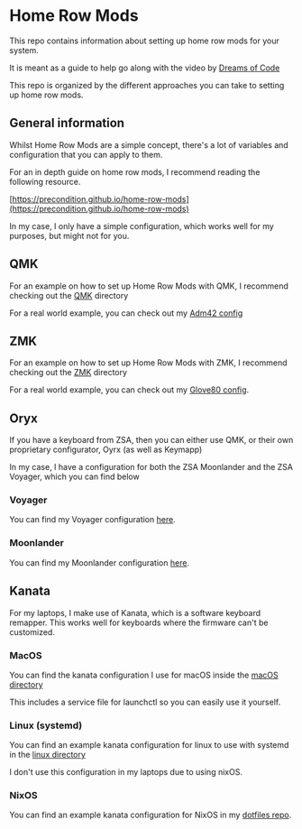 # Home Row Mods

This repo contains information about setting up home row mods for your system.

It is meant as a guide to help go along with the video by [Dreams of Code](https://youtube.com/@dreamsofcode)

This repo is organized by the different approaches you can take to setting up home row mods.

## General information

Whilst Home Row Mods are a simple concept, there's a lot of variables and configuration that you can
apply to them.

For an in depth guide on home row mods, I recommend reading the following resource. 

[https://precondition.github.io/home-row-mods](https://precondition.github.io/home-row-mods)

In my case, I only have a simple configuration, which works well for my purposes, but might not for you.

## QMK

For an example on how to set up Home Row Mods with QMK, I recommend checking out the [QMK](./qmk) directory

For a real world example, you can check out my [Adm42 config]()

## ZMK

For an example on how to set up Home Row Mods with ZMK, I recommend checking out the [ZMK](./qmk) directory

For a real world example, you can check out my [Glove80 config](https://github.com/elliottminns/glove80-zmk-config).

## Oryx

If you have a keyboard from ZSA, then you can either use QMK, or their own proprietary configurator, Oyrx (as well as Keymapp)

In my case, I have a configuration for both the ZSA Moonlander and the ZSA Voyager, which you can find below

### Voyager

You can find my Voyager configuration [here](https://configure.zsa.io/voyager/layouts/Q5rEz/KE6Vl/0). 

### Moonlander

You can find my Moonlander configuration [here](https://configure.zsa.io/moonlander/layouts/E56O6/yJ5nB/0).

## Kanata

For my laptops, I make use of Kanata, which is a software keyboard remapper. This works well for keyboards where the firmware
can't be customized.

### MacOS

You can find the kanata configuration I use for macOS inside the [macOS directory](./kanata/macos)

This includes a service file for launchctl so you can easily use it yourself.

### Linux (systemd)

You can find an example kanata configuration for linux to use with systemd in the [linux directory](./kanata/linux)

I don't use this configuration in my laptops due to using nixOS.

### NixOS

You can find an example kanata configuration for NixOS in my [dotfiles repo](https://github.com/elliottminns/dotfiles/blob/a204380f1b256ad726980fe8694106ef486594e6/nix/configuration.nix#L310-L346).
